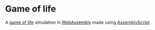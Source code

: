 # Game of life

A [game of life](https://en.wikipedia.org/wiki/Conway's_Game_of_Life) simulation in [WebAssembly](https://webassembly.org/) made using [AssemblyScript](https://assemblyscript.org/).